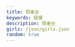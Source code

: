 ```yaml
---
title: 铜雀台
keywords: 链接
description: 铜雀台
girls: /json/girls.json
random: true
---
```


<YunGirls :girls="frontmatter.girls" :random="frontmatter.random" />
